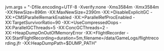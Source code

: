 jvm.args = "-Dfile.encoding=UTF-8 -Xverify:none -Xms3584m -Xmx3584m -XX:NewSize=896m -XX:MaxNewSize=2390m -XX:+DisableExplicitGC -XX:+CMSParallelRemarkEnabled -XX:+ParallelRefProcEnabled -XX:TargetSurvivorRatio=90 -XX:+UseCompressedOops -XX:ParallelGCThreads=5 -XX:ConcGCThreads=2 -XX:+HeapDumpOnOutOfMemoryError -XX:+FlightRecorder -XX:StartFlightRecording=duration=5m,filename=/data/GameLogs/flightrecording.jfr -XX:HeapDumpPath=$DUMP_PATH"
